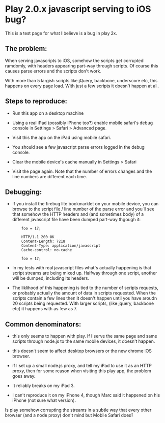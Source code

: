 # Play 2.0.x javascript serving to iOS bug?

This is a test page for what I believe is a bug in play 2x.

## The problem:

When serving javascripts to iOS, somehow the scripts get corrupted ramdomly, with
headers appearing part-way through scripts. Of course this causes parse errors and
the scripts don't work.

With more than 5 largish scripts like jQuery, backbone, underscore etc, this happens
on every page load. With just a few scripts it doesn't happen at all.

## Steps to reproduce:

- Run this app on a desktop machine

- Using a real iPad (possibly iPhone too?) enable mobile safari's debug console in
  Settings &gt; Safari &gt; Advanced page.

- Visit this the app on the iPad using mobile safari.

- You should see a few javascript parse errors logged in the debug console.

- Clear the mobile device's cache manually in Settings &gt; Safari

- Visit the page again. Note that the number of errors changes and the line numbers
  are different each time.

## Debugging:

- If you install the firebug lite bookmarklet on your mobile device, you can browse to the
  script file / line number of the parse error and you'll see that somehow the HTTP headers
  and (and sometimes body) of a different javascript file have been dumped part-way thgough
  it:

          foo = 17;

          HTTP/1.1 200 OK
          Content-Length: 7218
          Content-Type: application/javascript
          Cache-control: no-cache

          foo = 17;

- In my tests with real javascript files what's actually happening is that script streams
  are being mixed up. Halfway through one script, another will be dumped, including its
  headers.

- The liklihood of this happening is tied to the number of scripts requests, or probably
  actually the amount of data in scripts requested. When the scripts contain a few lines
  then it doesn't happen until you have aroudn 20 scripts being requested. With larger
  scripts, (like jquery, backbone etc) it happens with as few as 7.

## Common denominators:

- this only seems to happen with play. If I serve the same page and same scripts through node.js
  to the same mobile devices, it doesn't happen.

- this doesn't seem to affect desktop browsers or the new chrome iOS browser.

- if I set up a small node.js proxy, and tell my iPad to use it as an HTTP proxy, then for some
  reason when visiting this play app, the problem goes away.

- It reliably breaks on my iPad 3.

- I can't reproduce it on my iPhone 4, though Marc said it happened on his iPhone (not sure
  what version).

Is play somehow corrupting the streams in a subtle way that every other browser (and a node proxy) don't mind but Mobile Safari does?

